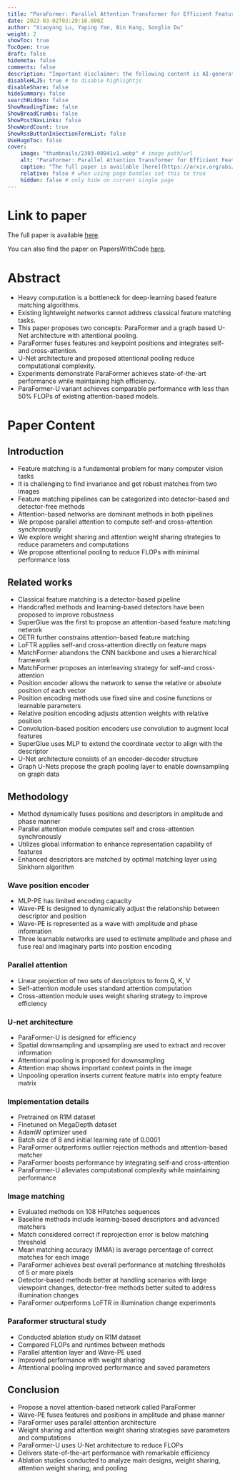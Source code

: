 ```yaml
---
title: "ParaFormer: Parallel Attention Transformer for Efficient Feature Matching"
date: 2023-03-02T03:29:16.000Z
author: "Xiaoyong Lu, Yaping Yan, Bin Kang, Songlin Du"
weight: 2
showToc: true
TocOpen: true
draft: false
hidemeta: false
comments: false
description: "Important disclaimer: the following content is AI-generated, please make sure to fact check the presented information by reading the full paper."
disableHLJS: true # to disable highlightjs
disableShare: false
hideSummary: false
searchHidden: false
ShowReadingTime: false
ShowBreadCrumbs: false
ShowPostNavLinks: false
ShowWordCount: true
ShowRssButtonInSectionTermList: false
UseHugoToc: false
cover:
    image: "thumbnails/2303-00941v1.webp" # image path/url
    alt: "ParaFormer: Parallel Attention Transformer for Efficient Feature Matching" # alt text
    caption: "The full paper is available [here](https://arxiv.org/abs/2303.00941)." # display caption under cover
    relative: false # when using page bundles set this to true
    hidden: false # only hide on current single page
---
```


# Link to paper
The full paper is available [here](https://arxiv.org/abs/2303.00941).

You can also find the paper on PapersWithCode [here](https://paperswithcode.com/paper/paraformer-parallel-attention-transformer-for).

# Abstract
- Heavy computation is a bottleneck for deep-learning based feature matching algorithms.
- Existing lightweight networks cannot address classical feature matching tasks.
- This paper proposes two concepts: ParaFormer and a graph based U-Net architecture with attentional pooling.
- ParaFormer fuses features and keypoint positions and integrates self- and cross-attention.
- U-Net architecture and proposed attentional pooling reduce computational complexity.
- Experiments demonstrate ParaFormer achieves state-of-the-art performance while maintaining high efficiency.
- ParaFormer-U variant achieves comparable performance with less than 50% FLOPs of existing attention-based models.

# Paper Content

## Introduction
- Feature matching is a fundamental problem for many computer vision tasks
- It is challenging to find invariance and get robust matches from two images
- Feature matching pipelines can be categorized into detector-based and detector-free methods
- Attention-based networks are dominant methods in both pipelines
- We propose parallel attention to compute self-and cross-attention synchronously
- We explore weight sharing and attention weight sharing strategies to reduce parameters and computations
- We propose attentional pooling to reduce FLOPs with minimal performance loss

## Related works
- Classical feature matching is a detector-based pipeline
- Handcrafted methods and learning-based detectors have been proposed to improve robustness
- SuperGlue was the first to propose an attention-based feature matching network
- OETR further constrains attention-based feature matching
- LoFTR applies self-and cross-attention directly on feature maps
- MatchFormer abandons the CNN backbone and uses a hierarchical framework
- MatchFormer proposes an interleaving strategy for self-and cross-attention
- Position encoder allows the network to sense the relative or absolute position of each vector
- Position encoding methods use fixed sine and cosine functions or learnable parameters
- Relative position encoding adjusts attention weights with relative position
- Convolution-based position encoders use convolution to augment local features
- SuperGlue uses MLP to extend the coordinate vector to align with the descriptor
- U-Net architecture consists of an encoder-decoder structure
- Graph U-Nets propose the graph pooling layer to enable downsampling on graph data

## Methodology
- Method dynamically fuses positions and descriptors in amplitude and phase manner
- Parallel attention module computes self and cross-attention synchronously
- Utilizes global information to enhance representation capability of features
- Enhanced descriptors are matched by optimal matching layer using Sinkhorn algorithm

### Wave position encoder
- MLP-PE has limited encoding capacity
- Wave-PE is designed to dynamically adjust the relationship between descriptor and position
- Wave-PE is represented as a wave with amplitude and phase information
- Three learnable networks are used to estimate amplitude and phase and fuse real and imaginary parts into position encoding

### Parallel attention
- Linear projection of two sets of descriptors to form Q, K, V
- Self-attention module uses standard attention computation
- Cross-attention module uses weight sharing strategy to improve efficiency

### U-net architecture
- ParaFormer-U is designed for efficiency
- Spatial downsampling and upsampling are used to extract and recover information
- Attentional pooling is proposed for downsampling
- Attention map shows important context points in the image
- Unpooling operation inserts current feature matrix into empty feature matrix

### Implementation details
- Pretrained on R1M dataset
- Finetuned on MegaDepth dataset
- AdamW optimizer used
- Batch size of 8 and initial learning rate of 0.0001
- ParaFormer outperforms outlier rejection methods and attention-based matcher
- ParaFormer boosts performance by integrating self-and cross-attention
- ParaFormer-U alleviates computational complexity while maintaining performance

### Image matching
- Evaluated methods on 108 HPatches sequences
- Baseline methods include learning-based descriptors and advanced matchers
- Match considered correct if reprojection error is below matching threshold
- Mean matching accuracy (MMA) is average percentage of correct matches for each image
- ParaFormer achieves best overall performance at matching thresholds of 5 or more pixels
- Detector-based methods better at handling scenarios with large viewpoint changes, detector-free methods better suited to address illumination changes
- ParaFormer outperforms LoFTR in illumination change experiments

### Paraformer structural study
- Conducted ablation study on R1M dataset
- Compared FLOPs and runtimes between methods
- Parallel attention layer and Wave-PE used
- Improved performance with weight sharing
- Attentional pooling improved performance and saved parameters

## Conclusion
- Propose a novel attention-based network called ParaFormer
- Wave-PE fuses features and positions in amplitude and phase manner
- ParaFormer uses parallel attention architecture
- Weight sharing and attention weight sharing strategies save parameters and computations
- ParaFormer-U uses U-Net architecture to reduce FLOPs
- Delivers state-of-the-art performance with remarkable efficiency
- Ablation studies conducted to analyze main designs, weight sharing, attention weight sharing, and pooling
